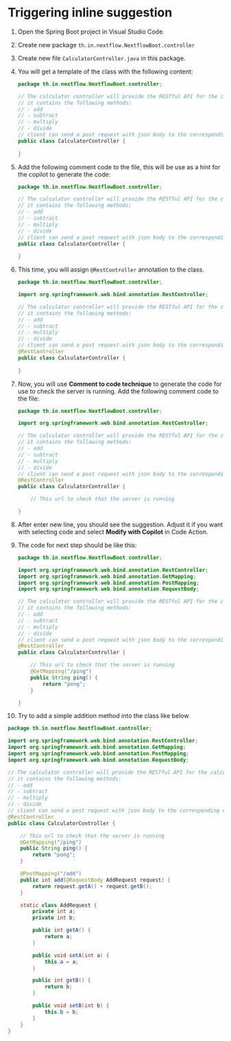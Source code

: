 
# Triggering inline suggestion

1. Open the Spring Boot project in Visual Studio Code.
2. Create new package `th.in.nextflow.NextflowBoot.controller`
3. Create new file `CalculatorController.java` in this package.
4. You will get a template of the class with the following content:

    ```java
    package th.in.nextflow.NextflowBoot.controller;

    // The calculator controller will provide the RESTful API for the calculator
    // it contains the following methods:
    // - add
    // - subtract
    // - multiply
    // - divide
    // client can send a post request with json body to the corresponding endpoint to get the result
    public class CalculatorController {
        
    }
    ```

5. Add the following comment code to the file, this will be use as a hint for the copilot to generate the code:

    ```java
    package th.in.nextflow.NextflowBoot.controller;

    // The calculator controller will provide the RESTful API for the calculator
    // it contains the following methods:
    // - add
    // - subtract
    // - multiply
    // - divide
    // client can send a post request with json body to the corresponding endpoint to get the result
    public class CalculatorController {
        
    }
    ```

6. This time, you will assign `@RestController` annotation to the class. 

    ```java
    package th.in.nextflow.NextflowBoot.controller;

    import org.springframework.web.bind.annotation.RestController;

    // The calculator controller will provide the RESTful API for the calculator
    // it contains the following methods:
    // - add
    // - subtract
    // - multiply
    // - divide
    // client can send a post request with json body to the corresponding endpoint to get the result
    @RestController
    public class CalculatorController {
        
    }
    ```

7. Now, you will use **Comment to code technique** to generate the code for use to check the server is running. Add the following comment code to the file:

    ```java
    package th.in.nextflow.NextflowBoot.controller;

    import org.springframework.web.bind.annotation.RestController;

    // The calculator controller will provide the RESTful API for the calculator
    // it contains the following methods:
    // - add
    // - subtract
    // - multiply
    // - divide
    // client can send a post request with json body to the corresponding endpoint to get the result
    @RestController
    public class CalculatorController {

        // This url to check that the server is running

    }
    ```
8. After enter new line, you should see the suggestion. Adjust it if you want with selecting code and select **Modify with Copilot** in Code Action.
9. The code for next step should be like this: 

    ```java
    package th.in.nextflow.NextflowBoot.controller;

    import org.springframework.web.bind.annotation.RestController;
    import org.springframework.web.bind.annotation.GetMapping;
    import org.springframework.web.bind.annotation.PostMapping;
    import org.springframework.web.bind.annotation.RequestBody;

    // The calculator controller will provide the RESTful API for the calculator
    // it contains the following methods:
    // - add
    // - subtract
    // - multiply
    // - divide
    // client can send a post request with json body to the corresponding endpoint to get the result
    @RestController
    public class CalculatorController {

        // This url to check that the server is running
        @GetMapping("/ping")
        public String ping() {
            return "pong";
        }

    }
    ```

9. Try to add a simple addition method into the class like below


```java
package th.in.nextflow.NextflowBoot.controller;

import org.springframework.web.bind.annotation.RestController;
import org.springframework.web.bind.annotation.GetMapping;
import org.springframework.web.bind.annotation.PostMapping;
import org.springframework.web.bind.annotation.RequestBody;

// The calculator controller will provide the RESTful API for the calculator
// it contains the following methods:
// - add
// - subtract
// - multiply
// - divide
// client can send a post request with json body to the corresponding endpoint to get the result
@RestController
public class CalculatorController {

    // This url to check that the server is running
    @GetMapping("/ping")
    public String ping() {
        return "pong";
    }

    @PostMapping("/add")
    public int add(@RequestBody AddRequest request) {
        return request.getA() + request.getB();
    }

    static class AddRequest {
        private int a;
        private int b;

        public int getA() {
            return a;
        }

        public void setA(int a) {
            this.a = a;
        }

        public int getB() {
            return b;
        }

        public void setB(int b) {
            this.b = b;
        }
    }
}
```